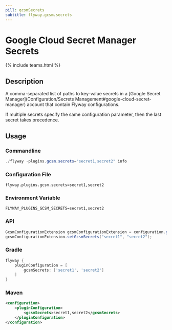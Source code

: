 ```yaml
---
pill: gcsmSecrets
subtitle: flyway.gcsm.secrets
---
```


# Google Cloud Secret Manager Secrets
{% include teams.html %}

## Description
A comma-separated list of paths to key-value secrets in a [Google Secret Manager](Configuration/Secrets Management#google-cloud-secret-manager) account that contain Flyway configurations.

If multiple secrets specify the same configuration parameter, then the last secret takes precedence.

## Usage

### Commandline
```powershell
./flyway -plugins.gcsm.secrets="secret1,secret2" info
```

### Configuration File
```properties
flyway.plugins.gcsm.secrets=secret1,secret2
```

### Environment Variable
```properties
FLYWAY_PLUGINS_GCSM_SECRETS=secret1,secret2
```

### API
```java
GcsmConfigurationExtension gcsmConfigurationExtension = configuration.getPluginRegister().getPlugin(GcsmConfigurationExtension.class)
gcsmConfigurationExtension.setGcsmSecrets("secret1", "secret2");
```

### Gradle
```groovy
flyway {
    pluginConfiguration = [
        gcsmSecrets: ['secret1', 'secret2']
    ]
}
```

### Maven
```xml
<configuration>
    <pluginConfiguration>
        <gcsmSecrets>secret1,secret2</gcsmSecrets>
    </pluginConfiguration>
</configuration>
```
